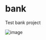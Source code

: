 # bank
Test bank project

![image](https://user-images.githubusercontent.com/49834667/111587350-21cf1200-87d3-11eb-8af8-42e2071886d6.png)
